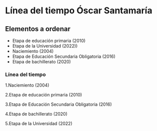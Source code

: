 # Línea del tiempo Óscar Santamaría

## Elementos a ordenar

- Etapa de educación primaria (2010)
- Etapa de la Universidad (2022))
- Naciemiento (2004)
- Etapa de Educación Secundaria Obligatoria (2016)
- Etapa de bachillerato (2020)

### Línea del tiempo
1.Naciemiento (2004)

2.Etapa de educación primaria (2010)

3.Etapa de Educación Secundaria Obligatoria (2016)

4.Etapa de bachillerato (2020)

5.Etapa de la Universidad (2022)
